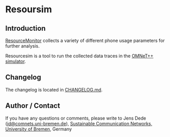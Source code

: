 Resoursim
=========

Introduction
------------

[ResourceMonitor](https://github.com/ComNets-Bremen/ResourceMonitor) collects
a variety of different phone usage parameters for further analysis.

Resourcesim is a tool to run the collected data traces in the
[OMNeT++ simulator](http://omnetpp.org/).


Changelog
---------

The changelog is located in [CHANGELOG.md](CHANGELOG.md).

Author / Contact
----------------

If you have any questions or comments, please write to
Jens Dede (jd@comnets.uni-bremen.de), [Sustainable Communication Networks,
University of Bremen](https://www.comnets.uni-bremen.de/), Germany

